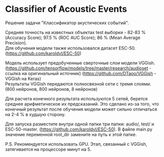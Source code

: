# Classifier of Acoustic Events
Решение задачи "Классификатор акустических событий". 

Средняя точность на известных объектах test выборки - 82-83 % (Accuracy Score); 97.5 % (ROC AUC Score); 86 % (Mean Average Precision).  
Для обучения модели также использовался датасет ESC-50. (https://github.com/karoldvl/ESC-50)

Модель использует предобученные сверточные слои модели VGGish. 
(https://github.com/tensorflow/models/tree/master/research/audioset - ссылка на оригинальный источник)
(https://github.com/DTaoo/VGGish - VGGish на Keras)  
Результаты VGGish передаются полносвязной сети с тремя слоями. (800 нейронов, 800 нейронов, 8 нейронов)

Для расчета конечного результата используются 5 сетей, берется среднее арифметическое их предсказаний. Это сделано из-за того, что конечный результат после обучения модели может сильно отличаться на 2-4 % в худшую сторону.

Для запуска разместите внутри одной папки три папки: audio/, test/ и ESC-50-master. (https://github.com/karoldvl/ESC-50).
В файле main.py значение переменной root_dir замените на путь к этой папке.  

P.S. Рекомендуется использовать GPU. Этап, связанный с VGGish, затягивается на процессоре минут на 5.
